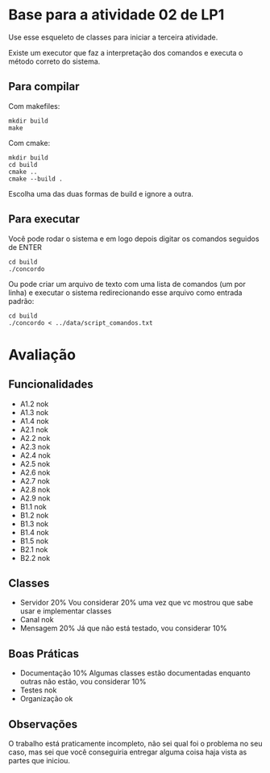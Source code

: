 # Base para a atividade 02 de LP1

Use esse esqueleto de classes para iniciar a terceira atividade.

Existe um executor que faz a interpretação dos comandos e executa o método correto do sistema.

## Para compilar

Com makefiles:
```console
mkdir build
make
```

Com cmake:
```console
mkdir build
cd build
cmake ..
cmake --build .
```

Escolha uma das duas formas de build e ignore a outra.

## Para executar
Você pode rodar o sistema e em logo depois digitar os comandos seguidos de ENTER
```console
cd build
./concordo
```

Ou pode criar um arquivo de texto com uma lista de comandos (um por linha) e executar o sistema redirecionando esse arquivo como entrada padrão:
```console
cd build
./concordo < ../data/script_comandos.txt
```

# Avaliação
## Funcionalidades
- A1.2 nok
- A1.3 nok
- A1.4 nok
- A2.1 nok
- A2.2 nok
- A2.3 nok
- A2.4 nok
- A2.5 nok
- A2.6 nok
- A2.7 nok
- A2.8 nok
- A2.9 nok
- B1.1 nok
- B1.2 nok
- B1.3 nok
- B1.4 nok
- B1.5 nok
- B2.1 nok
- B2.2 nok

## Classes
- Servidor 20%
Vou considerar 20% uma vez que vc mostrou que sabe usar e implementar classes
- Canal nok
- Mensagem 20%
Já que não está testado, vou considerar 10%

## Boas Práticas
- Documentação 10%
Algumas classes estão documentadas enquanto outras não estão, vou considerar 10%
- Testes nok
- Organização ok

## Observações
O trabalho está praticamente incompleto, não sei qual foi o problema no seu caso, mas sei que você conseguiria entregar alguma coisa haja vista as partes que iniciou.